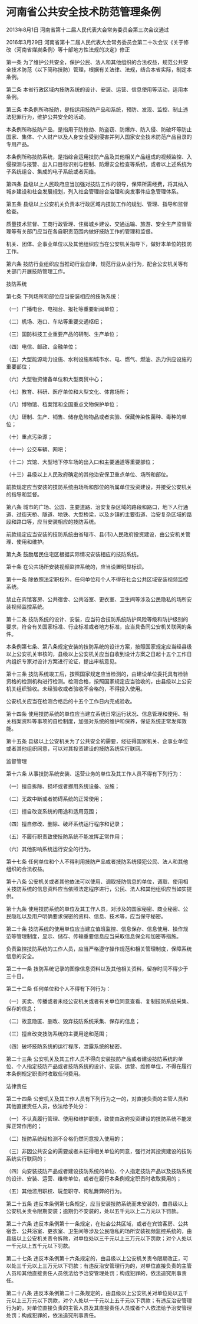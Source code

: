 # 河南省公共安全技术防范管理条例

2013年8月1日 河南省第十二届人民代表大会常务委员会第三次会议通过

2016年3月29日 河南省第十二届人民代表大会常务委员会第二十次会议《关于修改〈河南省煤炭条例〉等十部地方性法规的决定》修正

<!-- INFO END -->

第一条 为了维护公共安全，保护公民、法人和其他组织的合法权益，规范公共安全技术防范（以下简称技防）管理，根据有关法律、法规，结合本省实际，制定本条例。

第二条 本省行政区域内技防系统的设计、安装、运营、信息使用等活动，适用本条例。

第三条 本条例所称技防，是指运用技防产品和系统，预防、发现、监控、制止违法犯罪行为，维护公共安全的活动。

本条例所称技防产品，是指用于防抢劫、防盗窃、防爆炸、防入侵、防破坏等防止国家、集体、个人财产以及人身安全受到侵害并列入国家安全技术防范产品目录的专用产品。

本条例所称技防系统，是指综合运用技防产品及其他相关产品组成的视频监控、入侵探测与报警、出入口目标识别与控制、防爆安全检查等系统，或者以上述系统为子系统组合、集成的电子系统或者网络。

第四条 县级以上人民政府应当加强对技防工作的领导，保障所需经费，将其纳入城乡建设和社会发展规划，列入社会管理综合治理和突发事件应急管理体系。

第五条 县级以上公安机关负责本行政区域内技防工作的规划、管理、指导和监督检查。

质量技术监督、工商行政管理、住房城乡建设、交通运输、旅游、安全生产监督管理等有关部门应当在各自职责范围内做好技防工作的管理和监督。

机关、团体、企事业单位以及其他组织应当在公安机关指导下，做好本单位的技防工作。

第六条 技防行业组织应当推动行业自律，规范行业从业行为，配合公安机关等有关部门开展技防管理工作。

技防系统

第七条 下列场所和部位应当安装相应的技防系统：

（一）广播电台、电视台、报社等重要新闻单位；

（二）机场、港口、车站等重要交通枢纽；

（三）国防科技工业重要产品的研制、生产单位；

（四）电信、邮政、金融单位；

（五）大型能源动力设施、水利设施和城市水、电、燃气、燃油、热力供应设施的重要部位；

（六）大型物资储备单位和大型商贸中心；

（七）教育、科研、医疗单位和大型文化、体育场所；

（八）博物馆、档案馆和全国重点文物保护单位；

（九）研制、生产、销售、储存危险物品或者实验、保藏传染性菌种、毒种的单位；

（十）重点污染源；

（十一）公交车辆、网吧；

（十二）宾馆、大型地下停车场的出入口和主要通道等重要部位；

（十三）县级以上人民政府确定的其他治安保卫重点单位、场所和部位。

前款规定应当安装的技防系统由场所和部位的所属单位投资建设，并接受公安机关的指导和监督。

第八条 城市的广场、公园、主要道路、治安复杂区域的路段和路口，地下人行通道、过街天桥、隧道、地铁、大型桥梁，以及乡镇的主要街道、治安复杂区域的路段和路口等，应当安装相应的技防系统。

前款规定应当安装的技防系统由省辖市、县(市)人民政府投资建设，由公安机关管理、使用和维护。

第九条 鼓励居民住宅区根据实际情况安装相应的技防系统。

第十条 在公共场所安装视频监控系统的，应当设置明显标识。

第十一条 除依照法定职权外，任何单位和个人不得在社会公共区域安装视频监控系统。

禁止在宾馆客房、公共宿舍、公共浴室、更衣室、卫生间等涉及公民隐私的场所安装视频监控系统。

第十二条 技防系统的设计、安装，应当符合技防系统防护风险等级和防护级别的要求，符合有关国家标准、行业标准或者地方标准，应当具备同公安机关联网的条件。

本条例第七条、第八条规定安装的技防系统的设计方案，按照国家规定应当经县级以上公安机关审核的，县级以上公安机关应当自收到设计方案之日起十五个工作日内组织专家对设计方案进行论证，提出审核意见。

第十三条 技防系统竣工后，按照国家规定应当检测的，由建设单位委托具有检验资格的检测机构进行检测。检测合格，按照国家规定应当验收的，由县级以上公安机关组织验收。未经验收或者验收不合格的，不得投入使用。

公安机关应当在检测合格后的十五个工作日内完成验收。

第十四条 使用技防系统的单位应当建立系统日常运行状况、信息管理和使用、相关档案资料等事项的自检制度，加强对系统的维护和保养，保证系统正常发挥效能。

第十五条 县级以上公安机关为了公共安全的需要，经征得国家机关、企事业单位或者其他组织同意，可以对其投资建设的技防系统实行联网。

监督管理

第十六条 从事技防系统安装、运营业务的单位及其工作人员不得有下列行为：

（一）擅自拆除、损坏或者挪用系统设备、设施；

（二）无故中断或者妨碍系统的正常使用；

（三）擅自改变系统的用途和适用范围；

（四）擅自修改、删除、破坏系统运行程序和记录；

（五）不履行职责致使技防系统不能发挥正常作用；

（六）其他影响系统运行安全的行为。

第十七条 任何单位和个人不得利用技防产品或者技防系统侵犯公民、法人和其他组织的合法权益。

第十八条 公安机关或者其他依法可以使用、调取技防信息的单位，调取、使用相关技防系统的信息资料应当依照法定程序进行，公民、法人和其他组织应当如实提供。

第十九条 使用技防系统的单位及其工作人员，对涉及的国家秘密、商业秘密、公民隐私以及用户明确要求保密的资料、信息、技术等，应当保守秘密。

第二十条 技防系统的使用单位应当建立值班监控、信息保存、信息使用、操作规范等管理制度，显示、储存、传输重要信息应当采取信息保全和加密等措施。

负责监控技防系统的工作人员，应当严格遵守操作规范和相关管理制度，保障系统信息的安全。

第二十一条 技防系统记录的图像信息资料以及其他相关资料，留存时间不得少于三十日。

第二十二条 任何单位和个人不得有下列行为：

（一）买卖、传播或者未经公安机关或者有关单位同意查看、复制技防系统采集、保存的信息；

（二）故意隐匿、删改、毁弃技防系统采集、保存的信息；

（三）擅自改变技防系统的主要用途和范围；

（四）破坏技防系统的运行程序，泄露系统的秘密。

第二十三条 公安机关及其工作人员不得向安装技防产品或者建设技防系统的单位、个人指定技防产品或者技防系统的设计、安装、运营、维修单位，不得在履行本条例规定职责时收取任何费用。

法律责任

第二十四条 公安机关及其工作人员有下列行为之一的，对直接负责的主管人员和其他直接责任人员，依法给予处分：

（一）不认真履行管理、使用和维护职责，致使由政府投资建设的技防系统不能发挥正常作用的；

（二）技防系统经检测不合格仍然同意投入使用的；

（三）非因公共安全的需要或者未征得相关单位的同意，强行对其投资建设的技防系统实行联网的；

（四）向安装技防产品或者建设技防系统的单位、个人指定技防产品以及技防系统的设计、安装、运营、维修单位，或者在履行本条例规定职责时收取费用的；

（五）其他滥用职权、玩忽职守、徇私舞弊的行为。

第二十五条 违反本条例第七条规定，应当安装技防系统而未安装的，由县级以上公安机关责令限期安装；逾期仍不安装的，处以五千元以上二万元以下罚款。

第二十六条 违反本条例第十一条规定，在社会公共区域，或者在宾馆客房、公共宿舍、公共浴室、更衣室、卫生间等涉及公民隐私的场所安装视频监控系统的，由县级以上公安机关责令拆除，对单位处以三千元以上三万元以下罚款；对个人处以一千元以上五千元以下罚款。

第二十七条 违反本条例第十六条规定的，由县级以上公安机关责令限期改正，可以处三千元以上三万元以下罚款；有违反治安管理行为的，对单位直接负责的主管人员和其他直接责任人员依法给予治安管理处罚；构成犯罪的，依法追究刑事责任。

第二十八条 违反本条例第二十二条规定的，由县级以上公安机关对单位处以五千元以上三万元以下罚款，对个人处以一千元以上五千元以下罚款；有违反治安管理行为的，对单位直接负责的主管人员及其直接责任人员或者个人依法给予治安管理处罚；构成犯罪的，依法追究刑事责任。